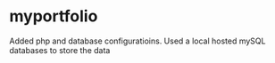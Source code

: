 # myportfolio

Added php and database configuratioins.
Used a local hosted mySQL databases to store the data
